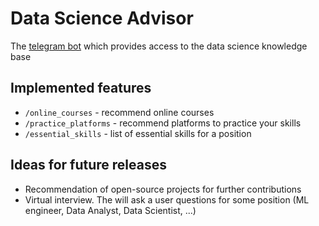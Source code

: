 # Data Science Advisor
The [telegram bot](https://t.me/ds_advisor_bot) which provides access to the data science knowledge base

## Implemented features
* `/online_courses` - recommend online courses
* `/practice_platforms` - recommend platforms to practice your skills
* `/essential_skills` - list of essential skills for a position

## Ideas for future releases
* Recommendation of open-source projects for further contributions
* Virtual interview. The will ask a user questions for some position (ML engineer, Data Analyst, Data Scientist, ...)
